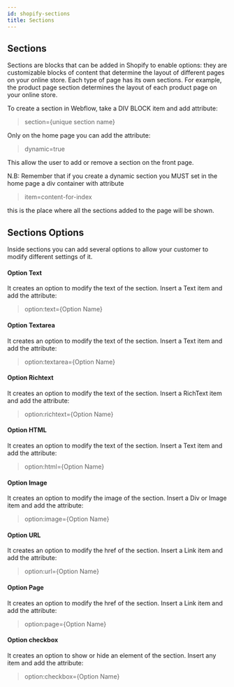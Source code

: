 ```yaml
---
id: shopify-sections
title: Sections
---
```

## Sections

Sections are blocks that can be added in Shopify to enable options: they are customizable blocks of content that determine the layout of different pages on your online store. Each type of page has its own sections. For example, the product page section determines the layout of each product page on your online store.

To create a section in Webflow, take a DIV BLOCK item and add attribute:

> section={unique section name}

Only on the home page you can add the attribute: 

> dynamic=true 

This allow the user to add or remove a section on the front page.


N.B: Remember that if you create a dynamic section you MUST set in the home page a div container with attribute 

> item=content-for-index

this is the place where all the sections added to the page will be shown.


## Sections Options

Inside sections you can add several options to allow your customer to modify different settings of it.

#### Option Text
It creates an option to modify the text of the section. Insert a Text item and add the attribute:

> option:text={Option Name}

#### Option Textarea
It creates an option to modify the text of the section. Insert a Text item and add the attribute:

> option:textarea={Option Name}

#### Option Richtext
It creates an option to modify the text of the section. Insert a RichText item and add the attribute:

> option:richtext={Option Name}

#### Option HTML
It creates an option to modify the text of the section. Insert a Text item and add the attribute:

> option:html={Option Name}

#### Option Image
It creates an option to modify the image of the section. Insert a Div or Image item and add the attribute:

> option:image={Option Name}

#### Option URL
It creates an option to modify the href of the section. Insert a Link item and add the attribute:

> option:url={Option Name}

#### Option Page
It creates an option to modify the href of the section. Insert a Link item and add the attribute:

> option:page={Option Name}

#### Option checkbox
It creates an option to show or hide an element of the section. Insert any item and add the attribute:

> option:checkbox={Option Name}